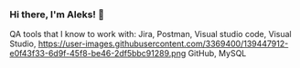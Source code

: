 ### Hi there, I'm Aleks! 👋

<!--
**Aleksmarinov/Aleksmarinov** is a ✨ _special_ ✨ repository because its `README.md` (this file) appears on your GitHub profile.

Here are some ideas to get you started:

- 🔭 I’m currently working on ...
- 🌱 I’m currently learning Software technologies and QA Fundamentals and Manual testing, JavaScript and C# 
- 👯 I’m looking to collaborate on ...
- 🤔 I’m looking for help with ...
- 💬 Ask me about ...
- 📫 How to reach me: ...
- 😄 Pronouns: ...
- ⚡ Fun fact: ...
-->
  QA tools that I know to work with:
  Jira, Postman, Visual studio code, Visual Studio, https://user-images.githubusercontent.com/3369400/139447912-e0f43f33-6d9f-45f8-be46-2df5bbc91289.png GitHub, MySQL
